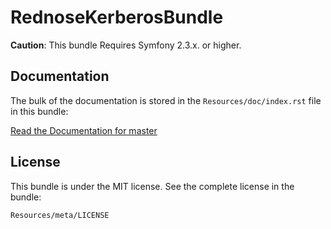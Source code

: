 RednoseKerberosBundle
=====================

**Caution**: This bundle Requires Symfony 2.3.x. or higher.

## Documentation

The bulk of the documentation is stored in the `Resources/doc/index.rst` file in this bundle:

[Read the Documentation for master](http://gitlab.rednose.nl/rednose/rednosekerberosbundle/blob/master/Resources/doc/index.rst)

License
-------

This bundle is under the MIT license. See the complete license in the bundle:

    Resources/meta/LICENSE

